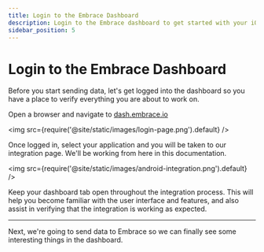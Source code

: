 ```yaml
---
title: Login to the Embrace Dashboard
description: Login to the Embrace dashboard to get started with your iOS integration
sidebar_position: 5
---
```


# Login to the Embrace Dashboard

Before you start sending data, let's get logged into the dashboard so you have a place to verify everything you are about to work on.

Open a browser and navigate to [dash.embrace.io](https://dash.embrace.io/)

<img src={require('@site/static/images/login-page.png').default} />

Once logged in, select your application and you will be taken to our integration page. We'll be working from here in this documentation.

<img src={require('@site/static/images/android-integration.png').default} />

Keep your dashboard tab open throughout the integration process. This will help you become familiar with the user interface and features, and also assist in verifying that the integration is working as expected.

---

Next, we're going to send data to Embrace so we can finally see some interesting things in the dashboard.
